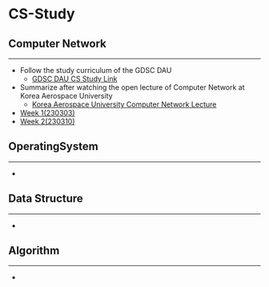 # CS-Study
## Computer Network
-----
- Follow the study curriculum of the GDSC DAU
  - [GDSC DAU CS Study Link](https://github.com/GDSC-DONGA/CS-Study)
- Summarize after watching the open lecture of Computer Network at Korea Aerospace University
  - [Korea Aerospace University Computer Network Lecture](http://www.kocw.net/home/search/kemView.do?kemId=1159726)
- [Week 1(230303)](https://github.com/wellbird/CS-Study/blob/main/ComputerNetwork/1%EC%B0%A8%EC%8B%9C%2C2%EC%B0%A8%EC%8B%9C.md)
- [Week 2(230310)](https://github.com/wellbird/CS-Study/blob/main/ComputerNetwork/3%EC%B0%A8%EC%8B%9C%2C4%EC%B0%A8%EC%8B%9C.md)

## OperatingSystem
-----
-
## Data Structure
-----
-
## Algorithm
-----
-